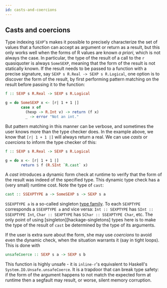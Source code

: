 ```yaml
---
id: casts-and-coercions
---
```

## Casts and coercions

Type indexing `SEXP`'s makes it possible to precisely characterize the
set of values that a function can accept as argument or return as
a result, but this only works well when the forms of R values are
known *a priori*, which is not always the case. In particular, the
type of the result of a call to the `r` quasiquoter is always
`SomeSEXP`, meaning that the form of the result is not statically
known. If the result needs to be passed to a function with a precise
signature, say `SEXP s R.Real -> SEXP s R.Logical`, one option is to
discover the form of the result, by first performing pattern matching
on the result before passing it to the function:

```Haskell
f :: SEXP s R.Real -> SEXP s R.Logical

g = do SomeSEXP x <- [r| 1 + 1 |]
       case x of
         (hexp -> R.Int v) -> return (f x)
         _ -> error "Not an int."
```

But pattern matching in this manner can be verbose, and sometimes the
user knows more than the type checker does. In the example above, we
know that `[r| 1 + 1 |]` will always return a real. We can use *casts*
or *coercions* to inform the type checker of this:

```Haskell
f :: SEXP s R.Real -> SEXP s R.Logical

g = do x <- [r| 1 + 1 |]
       return $ f (R.SInt `R.cast` x)
```

A *cast* introduces a dynamic form check at runtime to verify that the
form of the result was indeed of the specified type. This dynamic type
check has a (very small) runtime cost. Note the type of `cast`:

```Haskell
cast :: SSEXPTYPE a -> SomeSEXP s -> SEXP s a
```

`SSEXPTYPE a` is a so-called singleton [type family][ghc-manual-tf].
To each `SEXPTYPE` corresponds a `SSEXPTYPE a` and vice versa: `Int ::
SEXPTYPE` has `SInt :: SSEXPTYPE Int`, `Char :: SEXPTYPE` has
`SChar :: SSEXPTYPE Char`, etc. The only point of using
[singleton][hackage-singletons] types here is to make the type of the
result of `cast` be determined by the type of its arguments.

If the user is extra sure about the form, she may use *coercions* to
avoid even the dynamic check, when the situation warrants it (say in
tight loops). This is done with

```Haskell
unsafeCoerce :: SEXP s a -> SEXP s b
```

This function is highly unsafe - it is `inline-r`'s equivalent to
Haskell's `System.IO.Unsafe.unsafeCoerce`. It is a trapdoor that can
break type safety: if the form of the argument happens to not match
the expected form at runtime then a segfault may result, or worse,
silent memory corruption.

[ghc-manual-tf]: https://downloads.haskell.org/~ghc/latest/docs/html/users_guide/type-families.html
[singletons]: http://hackage.haskell.org/package/singletons
